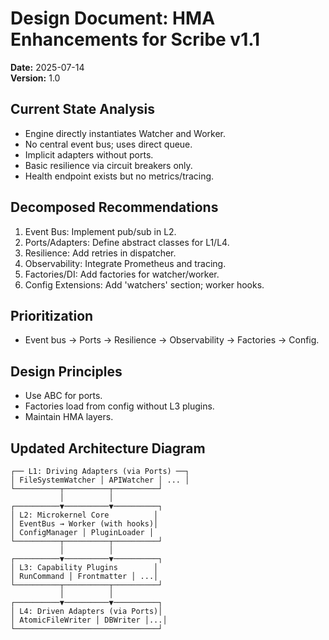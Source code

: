 # Design Document: HMA Enhancements for Scribe v1.1

**Date:** 2025-07-14  
**Version:** 1.0  

## Current State Analysis
- Engine directly instantiates Watcher and Worker.
- No central event bus; uses direct queue.
- Implicit adapters without ports.
- Basic resilience via circuit breakers only.
- Health endpoint exists but no metrics/tracing.

## Decomposed Recommendations
1. Event Bus: Implement pub/sub in L2.
2. Ports/Adapters: Define abstract classes for L1/L4.
3. Resilience: Add retries in dispatcher.
4. Observability: Integrate Prometheus and tracing.
5. Factories/DI: Add factories for watcher/worker.
6. Config Extensions: Add 'watchers' section; worker hooks.

## Prioritization
- Event bus → Ports → Resilience → Observability → Factories → Config.

## Design Principles
- Use ABC for ports.
- Factories load from config without L3 plugins.
- Maintain HMA layers.

## Updated Architecture Diagram
```
┌── L1: Driving Adapters (via Ports) ──┐
│ FileSystemWatcher │ APIWatcher │ ... │
└──────────┬──────────┬──────────┘
           │          │
┌──────────▼──────────▼──────────┐
│ L2: Microkernel Core          │
│ EventBus → Worker (with hooks)│
│ ConfigManager │ PluginLoader │
└──────────┬──────────┬──────────┘
           │          │
┌──────────▼──────────▼──────────┐
│ L3: Capability Plugins        │
│ RunCommand │ Frontmatter │ ...│
└──────────┬──────────┬──────────┘
           │          │
┌──────────▼──────────▼──────────┐
│ L4: Driven Adapters (via Ports)│
│ AtomicFileWriter │ DBWriter │...│
└────────────────────────────────┘
``` 